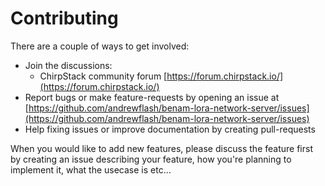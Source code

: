 # Contributing

There are a couple of ways to get involved:

* Join the discussions:
    * ChirpStack community forum [https://forum.chirpstack.io/](https://forum.chirpstack.io/)
* Report bugs or make feature-requests by opening an issue at [https://github.com/andrewflash/benam-lora-network-server/issues](https://github.com/andrewflash/benam-lora-network-server/issues)
* Help fixing issues or improve documentation by creating pull-requests

When you would like to add new features, please discuss the feature first
by creating an issue describing your feature, how you're planning to implement
it, what the usecase is etc...
